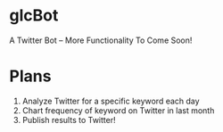 # glcBot
A Twitter Bot – More Functionality To Come Soon!

# Plans
1. Analyze Twitter for a specific keyword each day
2. Chart frequency of keyword on Twitter in last month
3. Publish results to Twitter!
